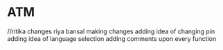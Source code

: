 # ATM
//ritika changes
riya bansal making changes 
adding idea of changing pin
adding idea of language selection 
adding comments upon every function